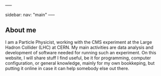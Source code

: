––– 

sidebar:
  nav: "main"
–––


## About me

I am a Particle Physicist, working with the CMS experiment at the Large Hadron Collider (LHC) at CERN. My main activities are data analysis and development of software needed for running such an experiment. On this website, I will share stuff I find useful, be it for programming, computer configuration, or general knowledge, mainly for my own bookkeping, but putting it online in case it can help somebody else out there. 

